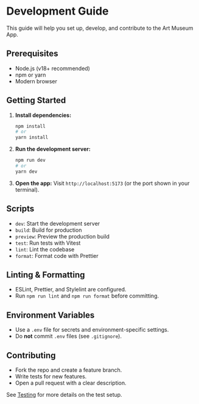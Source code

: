 # Development Guide

This guide will help you set up, develop, and contribute to the Art Museum App.

## Prerequisites
- Node.js (v18+ recommended)
- npm or yarn
- Modern browser

## Getting Started
1. **Install dependencies:**
   ```bash
   npm install
   # or
   yarn install
   ```
2. **Run the development server:**
   ```bash
   npm run dev
   # or
   yarn dev
   ```
3. **Open the app:**
   Visit `http://localhost:5173` (or the port shown in your terminal).

## Scripts
- `dev`: Start the development server
- `build`: Build for production
- `preview`: Preview the production build
- `test`: Run tests with Vitest
- `lint`: Lint the codebase
- `format`: Format code with Prettier

## Linting & Formatting
- ESLint, Prettier, and Stylelint are configured.
- Run `npm run lint` and `npm run format` before committing.

## Environment Variables
- Use a `.env` file for secrets and environment-specific settings.
- Do **not** commit `.env` files (see `.gitignore`).

## Contributing
- Fork the repo and create a feature branch.
- Write tests for new features.
- Open a pull request with a clear description.

See [Testing](testing.md) for more details on the test setup.

